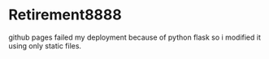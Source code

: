 # Retirement8888

github pages failed my deployment because of python flask so i modified it using only static files.
